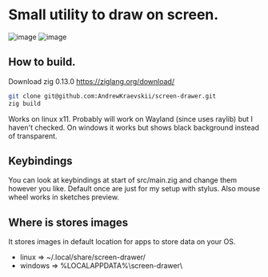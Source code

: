 # Small utility to draw on screen. 

![image](https://github.com/user-attachments/assets/475bd9d5-c0b3-4813-8ce4-9ce323167a71)
![image](https://github.com/user-attachments/assets/b615b390-e052-454c-818d-2f139788bb91)

## How to build.
Download zig 0.13.0 https://ziglang.org/download/
```sh
git clone git@github.com:AndrewKraevskii/screen-drawer.git
zig build
```
Works on linux x11. Probably will work on Wayland (since uses raylib) but I haven't checked. On windows it works but shows black background instead of transparent.

## Keybindings
You can look at keybindings at start of src/main.zig and change them however you like. Default once are just for my setup with stylus. Also mouse wheel works in sketches preview.

## Where is stores images
It stores images in default location for apps to store data on your OS.
- linux => ~/.local/share/screen-drawer/
- windows => %LOCALAPPDATA%\\screen-drawer\\
